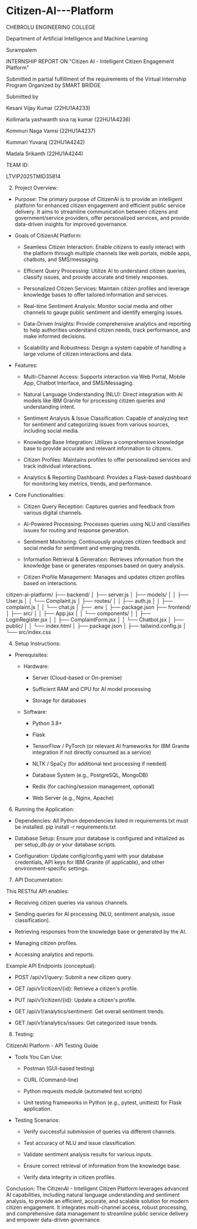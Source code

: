 # Citizen-AI---Platform
CHEBROLU ENGINEERING COLLEGE

Department of Artificial Intelligence and Machine Learning

Surampalem

INTERNSHIP REPORT ON "Citizen AI - Intelligent Citizen Engagement Platform"

Submitted in partial fulfillment of the requirements of the Virtual Internship Program Organized by SMART BRIDGE

Submitted by

Kesani Vijay Kumar (22HU1A4233)

Kollimarla yashwanth siva raj kumar (22HU1A4236)

Kommuri Naga Vamsi (22HU1A4237)

Kummari Yuvaraj (22HU1A4242)

Madala Srikanth (22HU1A4244)

TEAM ID:

LTVIP2025TMID35814

2. Project Overview:
 * Purpose: The primary purpose of CitizenAI is to provide an intelligent platform for enhanced citizen engagement and efficient public service delivery. It aims to streamline communication between citizens and government/service providers, offer personalized services, and provide data-driven insights for improved governance.
   
 * Goals of CitizenAI Platform:
   
   * Seamless Citizen Interaction: Enable citizens to easily interact with the platform through multiple channels like web portals, mobile apps, chatbots, and SMS/messaging.
     
   * Efficient Query Processing: Utilize AI to understand citizen queries, classify issues, and provide accurate and timely responses.
     
   * Personalized Citizen Services: Maintain citizen profiles and leverage knowledge bases to offer tailored information and services.
     
   * Real-time Sentiment Analysis: Monitor social media and other channels to gauge public sentiment and identify emerging issues.
     
   * Data-Driven Insights: Provide comprehensive analytics and reporting to help authorities understand citizen needs, track performance, and make informed decisions.
     
   * Scalability and Robustness: Design a system capable of handling a large volume of citizen interactions and data.

* Features:
  
   * Multi-Channel Access: Supports interaction via Web Portal, Mobile App, Chatbot Interface, and SMS/Messaging.
     
   * Natural Language Understanding (NLU): Direct integration with AI models like IBM Granite for processing citizen queries and understanding intent.
     
   * Sentiment Analysis & Issue Classification: Capable of analyzing text for sentiment and categorizing issues from various sources, including social media.
     
   * Knowledge Base Integration: Utilizes a comprehensive knowledge base to provide accurate and relevant information to citizens.
     
   * Citizen Profiles: Maintains profiles to offer personalized services and track individual interactions.
     
   * Analytics & Reporting Dashboard: Provides a Flask-based dashboard for monitoring key metrics, trends, and performance.
     
 * Core Functionalities:
   
   * Citizen Query Reception: Captures queries and feedback from various digital channels.
     
   * AI-Powered Processing: Processes queries using NLU and classifies issues for routing and response generation.
     
   * Sentiment Monitoring: Continuously analyzes citizen feedback and social media for sentiment and emerging trends.
     
   * Information Retrieval & Generation: Retrieves information from the knowledge base or generates responses based on query analysis.
     
   * Citizen Profile Management: Manages and updates citizen profiles based on interactions.

citizen-ai-platform/
├── backend/
│   ├── server.js
│   ├── models/
│   │   ├── User.js
│   │   └── Complaint.js
│   ├── routes/
│   │   ├── auth.js
│   │   ├── complaint.js
│   │   └── chat.js
│   ├── .env
│   ├── package.json
├── frontend/
│   ├── src/
│   │   ├── App.jsx
│   │   └── components/
│   │       ├── LoginRegister.jsx
│   │       ├── ComplaintForm.jsx
│   │       └── Chatbot.jsx
│   ├── public/
│   │   └── index.html
│   ├── package.json
│   ├── tailwind.config.js
│   └── src/index.css

4. Setup Instructions:
   
 * Prerequisites:
   
   * Hardware:
     
     * Server (Cloud-based or On-premise)
       
     * Sufficient RAM and CPU for AI model processing
       
     * Storage for databases
       
   * Software:
     
     * Python 3.8+
       
     * Flask
       
     * TensorFlow / PyTorch (or relevant AI frameworks for IBM Granite integration if not directly consumed as a service)
     
     * NLTK / SpaCy (for additional text processing if needed)
       
     * Database System (e.g., PostgreSQL, MongoDB)
       
     * Redis (for caching/session management, optional)
       
     * Web Server (e.g., Nginx, Apache)

6. Running the Application:
   
 * Dependencies: All Python dependencies listed in requirements.txt must be installed.
   pip install -r requirements.txt

 * Database Setup: Ensure your database is configured and initialized as per setup_db.py or your database scripts.
   
 * Configuration: Update config/config.yaml with your database credentials, API keys for IBM Granite (if applicable), and other environment-specific settings.
   
 7. API Documentation:
    
This RESTful API enables:

 * Receiving citizen queries via various channels.
   
 * Sending queries for AI processing (NLU, sentiment analysis, issue classification).
   
 * Retrieving responses from the knowledge base or generated by the AI.
   
 * Managing citizen profiles.
   
 * Accessing analytics and reports.
   
Example API Endpoints (conceptual):

 * POST /api/v1/query: Submit a new citizen query.
   
 * GET /api/v1/citizen/{id}: Retrieve a citizen's profile.
   
 * PUT /api/v1/citizen/{id}: Update a citizen's profile.
   
 * GET /api/v1/analytics/sentiment: Get overall sentiment trends.
   
 * GET /api/v1/analytics/issues: Get categorized issue trends.

8. Testing:
   
CitizenAI Platform - API Testing Guide

 * Tools You Can Use:
   
   * Postman (GUI-based testing)
     
   * CURL (Command-line)
     
   * Python requests module (automated test scripts)
     
   * Unit testing frameworks in Python (e.g., pytest, unittest) for Flask application.
     
 * Testing Scenarios:
   
   * Verify successful submission of queries via different channels.
     
   * Test accuracy of NLU and issue classification.
     
   * Validate sentiment analysis results for various inputs.
     
   * Ensure correct retrieval of information from the knowledge base.
     
   * Verify data integrity in citizen profiles.

Conclusion:
The CitizenAI - Intelligent Citizen Platform leverages advanced AI capabilities, including natural language understanding and sentiment analysis, to provide an efficient, accurate, and scalable solution for modern citizen engagement. It integrates multi-channel access, robust processing, and comprehensive data management to streamline public service delivery and empower data-driven governance.
       
